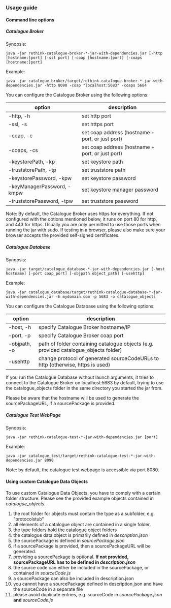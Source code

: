 ### Usage guide

#### Command line options

##### Catalogue Broker

Synopsis:

`java -jar rethink-catalogue-broker-*-jar-with-dependencies.jar [-http [hostname:]port] [-ssl port] [-coap [hostname:]port] [-coaps [hostname:]port]`

Example:

`java -jar catalogue_broker/target/rethink-catalogue-broker-*-jar-with-dependencies.jar -http 8090 -coap "localhost:5683" -coaps 5684`

You can configure the Catalogue Broker using the following options:

option                      | description
--------------------------- | ---------------------------
-http, -h                   | set http port
-ssl, -s                    | set https port
-coap, -c                   | set coap address (hostname + port, or just port)
-coaps, -cs                 | set coap address (hostname + port, or just port)
-keystorePath, -kp          | set keystore path
-truststorePath, -tp        | set truststore path
-keystorePassword, -kpw     | set keystore password
-keyManagerPassword, -kmpw  | set keystore manager password
-truststorePassword, -tpw   | set truststore password


Note: By default, the Catalogue Broker uses https for everything. If not configured with the options mentioned below, it runs on port 80 for http, and 443 for https. Usually you are only permitted to use those ports when running the jar with sudo.
If testing in a browser, please also make sure your browser accepts the provided self-signed certificates.


##### Catalogue Database

Synopsis:

`java -jar target/catalogue_database-*-jar-with-dependencies.jar [-host hostname] [-port coap_port] [-objpath object_path] [-usehttp]`

Example:

`java -jar catalogue_database/target/rethink-catalogue-database-*-jar-with-dependencies.jar -h mydomain.com -p 5683 -o catalogue_objects`


You can configure the Catalogue Database using the following options:

option       | description
------------ | ---------------------------
-host, -h    | specify Catalogue Broker hostname/IP
-port, -p    | specify Catalogue Broker coap port
-objpath, -o | path of folder containing catalogue objects (e.g. provided catalogue_objects folder)
-usehttp     | change protocol of generated sourceCodeURLs to http (otherwise, https is used)

If you run the Catalogue Database without launch arguments,
it tries to connect to the Catalogue Broker on localhost:5683 by default,
trying to use the catalogue_objects folder in the same directory you started the jar from.

Please be aware that the hostname will be used to generate the sourcePackageURL, if a sourcePackage is provided.


##### Catalogue Test WebPage


Synopsis:

`java -jar rethink-catalogue-test-*-jar-with-dependencies.jar [port]`

Example:

`java -jar catalogue_test/target/rethink-catalogue-test-*-jar-with-dependencies.jar 8090`

Note: by default, the catalogue test webpage is accessible via port 8080.



#### Using custom Catalogue Data Objects

To use custom Catalogue Data Objects, you have to comply with a certain folder structure. Please see the provided example objects contained in *catalogue_objects*.

1. the root folder for objects must contain the type as a subfolder, e.g. "protocolstub"
2. all elements of a catalogue object are contained in a single folder.
3. the type folders hold the catalogue object folders
4. the catalogue data object is primarily defined in *description.json*
5. the sourcePackage is defined in *sourcePackage.json*
6. if a sourcePackage is provided, then a sourcePackageURL will be generated.
7. providing a sourcePackage is optional. **If not provided, sourcePackageURL has to be defined in *description.json***
7. the source code can either be included in the sourcePackage, or contained in *sourceCode.js*
8. a sourcePackage can also be included in description.json
9. you cannot have a sourcePackage defined in description.json and have the sourceCode in a separate file
10. please avoid duplicate entries, e.g. sourceCode in *sourcePackage.json* **and** *sourceCode.js*

